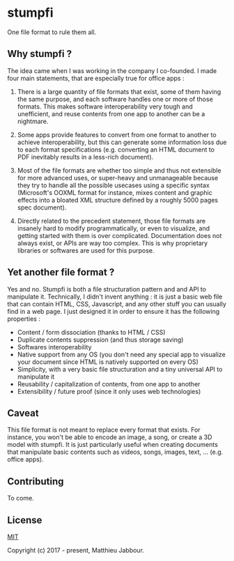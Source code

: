 # stumpfi

One file format to rule them all.



## Why stumpfi ?

The idea came when I was working in the company I co-founded. I made four main statements, that are especially true for office apps :

1. There is a large quantity of file formats that exist, some of them having the same purpose, and each software handles one or more of those formats. This makes software interoperability very tough and unefficient, and reuse contents from one app to another can be a nightmare.

2. Some apps provide features to convert from one format to another to achieve interoperability, but this can generate some information loss due to each format specifications (e.g. converting an HTML document to PDF inevitably results in a less-rich document).

3. Most of the file formats are whether too simple and thus not extensible for more advanced uses, or super-heavy and unmanageable because they try to handle all the possible usecases using a specific syntax (Microsoft's OOXML format for instance, mixes content and graphic effects into a bloated XML structure defined by a roughly 5000 pages spec document).

4. Directly related to the precedent statement, those file formats are insanely hard to modify programmatically, or even to visualize, and getting started with them is over complicated. Documentation does not always exist, or APIs are way too complex. This is why proprietary libraries or softwares are used for this purpose.



## Yet another file format ?

Yes and no. Stumpfi is both a file structuration pattern and and API to manipulate it. Technically, I didn't invent anything : it is just a basic web file that can contain HTML, CSS, Javascript, and any other stuff you can usually find in a web page. I just designed it in order to ensure it has the following properties :

- Content / form dissociation (thanks to HTML / CSS)
- Duplicate contents suppression (and thus storage saving)
- Softwares interoperability
- Native support from any OS (you don't need any special app to visualize your document since HTML is natively supported on every OS)
- Simplicity, with a very basic file structuration and a tiny universal API to manipulate it
- Reusability / capitalization of contents, from one app to another
- Extensibility / future proof (since it only uses web technologies)



## Caveat

This file format is not meant to replace every format that exists. For instance, you won't be able to encode an image, a song, or create a 3D model with stumpfi. It is just particularly useful when creating documents that manipulate basic contents such as videos, songs, images, text, ... (e.g. office apps).



## Contributing

To come.



## License

[MIT](http://opensource.org/licenses/MIT)

Copyright (c) 2017 - present, Matthieu Jabbour.

